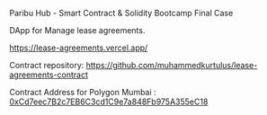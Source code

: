 Paribu Hub - Smart Contract & Solidity Bootcamp Final Case

DApp for Manage lease agreements.

https://lease-agreements.vercel.app/

Contract repository: https://github.com/muhammedkurtulus/lease-agreements-contract

Contract Address for Polygon Mumbai : [0xCd7eec7B2c7EB6C3cd1C9e7a848Fb975A355eC18](https://mumbai.polygonscan.com/address/0xCd7eec7B2c7EB6C3cd1C9e7a848Fb975A355eC18#code)
